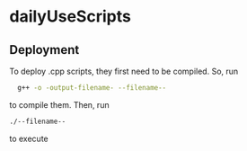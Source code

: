 # dailyUseScripts

## Deployment

To deploy .cpp scripts, they first need to be compiled.
So, run

```bash
  g++ -o -output-filename- --filename--
```
to compile them. Then, run
```bash
./--filename--
```
  to execute
